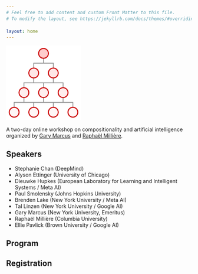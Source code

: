 ```yaml
---
# Feel free to add content and custom Front Matter to this file.
# To modify the layout, see https://jekyllrb.com/docs/themes/#overriding-theme-defaults

layout: home
---
```


<img class="medium" width="40%" src="logo.png" alt="Logo" loading="lazy">

A two-day online workshop on compositionality and artificial intelligence organized by [Gary Marcus](http://garymarcus.com) and [Raphaël Millière](https://raphaelmilliere.com/gary ).

## Speakers

- Stephanie Chan (DeepMind)
- Alyson Ettinger (University of Chicago)
- Dieuwke Hupkes (European Laboratory for Learning and Intelligent Systems / Meta AI)
- Paul Smolensky (Johns Hopkins University)
- Brenden Lake (New York University / Meta AI)
- Tal Linzen (New York University / Google AI)
- Gary Marcus (New York University, Emeritus)
- Raphaël Millière (Columbia University)
- Ellie Pavlick (Brown University / Google AI)

## Program

## Registration